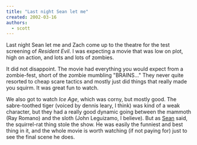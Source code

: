 ```yaml
---
title: "Last night Sean let me"
created: 2002-03-16
authors: 
  - scott
---
```


Last night Sean let me and Zach come up to the theatre for the test screening of _Resident Evil_. I was expecting a movie that was low on plot, high on action, and lots and lots of zombies.  
  
It did not disappoint. The movie had everything you would expect from a zombie-fest, short of the zombie mumbling "BRAINS..." They never quite resorted to cheap scare tactics and mostly just did things that really made you squirm. It was great fun to watch.  
  
We also got to watch _Ice Age_, which was corny, but mostly good. The sabre-toothed tiger (voiced by dennis leary, I think) was kind of a weak character, but they had a really good dynamic going between the mammoth (Ray Romano) and the sloth (John Leguizamo, I believe). But as [Sean](http://nyarlo.net/) said, the squirrel-rat thing stole the show. He was easily the funniest and best thing in it, and the whole movie is worth watching (if not paying for) just to see the final scene he does.
